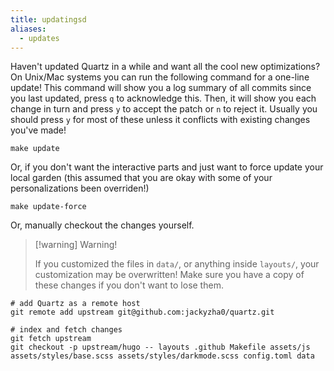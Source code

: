 ```yaml
---
title: updatingsd
aliases:
  - updates
---
```


Haven't updated Quartz in a while and want all the cool new optimizations? On Unix/Mac systems you can run the following command for a one-line update! This command will show you a log summary of all commits since you last updated, press `q` to acknowledge this. Then, it will show you each change in turn and press `y` to accept the patch or `n` to reject it. Usually you should press `y` for most of these unless it conflicts with existing changes you've made! 

````shell
make update
````

Or, if you don't want the interactive parts and just want to force update your local garden (this assumed that you are okay with some of your personalizations been overriden!)

````shell
make update-force
````

Or, manually checkout the changes yourself.

 > 
 > \[!warning\] Warning!
 > 
 > If you customized the files in `data/`, or anything inside `layouts/`, your customization may be overwritten!
 > Make sure you have a copy of these changes if you don't want to lose them.

````shell
# add Quartz as a remote host
git remote add upstream git@github.com:jackyzha0/quartz.git

# index and fetch changes
git fetch upstream
git checkout -p upstream/hugo -- layouts .github Makefile assets/js assets/styles/base.scss assets/styles/darkmode.scss config.toml data 
````

